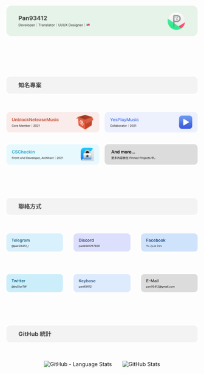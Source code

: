 <main style="display: flex; flex-direction: column; gap: 4em"> <section id="introduction"> <h1><img src="components/Header/Main.svg" alt="pan93412, a developer, translator and a UI/UX designer from 🇹🇼"> </h1> </section> <section id="popular-projects"> <h2 style="padding-bottom: 1.25em"><img src="component/../components/Header/Projects.svg" alt="知名專案 | Popular projects"></h2> <div id="popular-projects-list" style="display: flex; flex-direction: column; gap: 2em"> <div style="display: flex; gap: 1em"> <div><a href="https://github.com/UnblockNeteaseMusic"> <img src="components/Card/Project/UNM.svg" alt="UnblockNeteaseMusic (core member, 2021)"> </a></div><div><a href="https://github.com/qier222/YesPlayMusic"> <img src="components/Card/Project/YPM.svg" alt="YesPlayMusic (collaborator, 2021)"> </a></div></div><div style="display: flex; gap: 1em"> <div><a href="https://github.com/smhs-os-project/cscheckin-fe"> <img src="components/Card/Project/CSC.svg" alt="CSCheckin (Front-end developer & architect, 2021)"> </a></div><div> <img src="components/Card/Project/More.svg" alt="and more in 'Pinned Projects'..."> </div></div></div></section> <section id="contacts"> <h2 style="padding-bottom: 1.25em"><img src="component/../components/Header/Contact.svg" alt="聯絡方式 | Contact me"></h2> <div id="contacts-list" style="display: flex; flex-direction: column; gap: 4em"> <div style="display: flex; gap: 2em"> <div><a href="https://t.me/pan93412_r"> <img src="components/Card/Contact/Telegram.svg" alt="Telegram (@pan93412_r)"> </a></div><div> <img src="components/Card/Contact/Discord.svg" alt="Discord (pan93412#7826)"> </div><div><a href="https://facebook.com/pan93412TW"> <img src="components/Card/Contact/Facebook.svg" alt="Facebook (Yi-Jyun Pan)"> </a></div></div><div style="display: flex; gap: 2em"> <div><a href="https://twitter.com/byStarTW"> <img src="components/Card/Contact/Twitter.svg" alt="Twitter (@byStarTW)"> </a></div><div><a href="https://keybase.io/pan93412"> <img src="components/Card/Contact/Keybase.svg" alt="Keybase (pan93412)"> </a></div><div> <img src="components/Card/Contact/E-Mail.svg" alt="E-Mail (pan93412@gmail.com)"> </div></div></div></section> <section id="stats"> <h2 style="padding-bottom: 1.25em"><img src="component/../components/Header/Stats.svg" alt="GitHub 統計資訊 | Statistics"></h2> <div id="popular-projects-list" style="display: flex; gap: 2em; justify-content: center"> <img src="https://github-readme-stats.vercel.app/api/top-langs/?username=pan93412&bg_color=90,DAFFEF,FCFFFD" alt="GitHub - Language Stats"> <img src="https://github-readme-stats.vercel.app/api?username=pan93412&count_private=true&show_icons=true&bg_color=90,DAFFEF,FCFFFD" alt="GitHub Stats"> </div></section> </main>